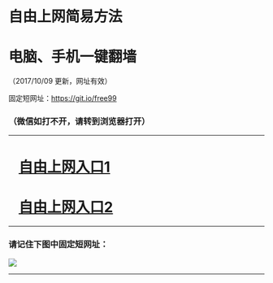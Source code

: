 ﻿# 自由上网简易方法

# 电脑、手机一键翻墙

（2017/10/09 更新，网址有效）

固定短网址：https://git.io/free99

### （微信如打不开，请转到浏览器打开）


***





# &nbsp;&nbsp; <a href="http://ft3100817479.fwq-tz-1001.info/fwqtz01.html?t=100900113154 " target="_blank">自由上网入口1</a>
# &nbsp;&nbsp; <a href="http://ft2849122129.fwq-tz-1002.info/fwqtz02.html?t=100900121596 " target="_blank">自由上网入口2</a>
***

### 请记住下图中固定短网址：

<img src="https://s3-us-west-2.amazonaws.com/fwq-1001/yjfq-20170905okok.png" /> 


***

